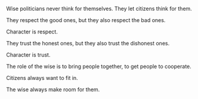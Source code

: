Wise politicians never think for themselves.
They let citizens think for them.

They respect the good ones,
but they also respect the bad ones.

Character is respect.

They trust the honest ones,
but they also trust the dishonest ones.

Character is trust.

The role of the wise
is to bring people together,
to get people to cooperate.

Citizens always want to fit in.

The wise always make room for them.
